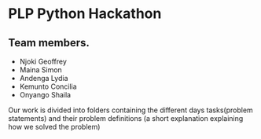 <h1>PLP Python Hackathon</h1>

<h2>Team members.</h2>
<ul>
<li>Njoki	Geoffrey</li>
<li>Maina	Simon</li>
<li>Andenga	Lydia</li>
<li>Kemunto	Concilia</li>
<li>Onyango	Shaila</li>
</ul>

<p>Our work is divided into folders containing the different days tasks(problem statements) and their problem definitions (a short explanation explaining how we solved the problem) </p>

		
	
	
